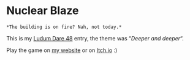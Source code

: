 # Nuclear Blaze

	*The building is on fire? Nah, not today.*

This is my [Ludum Dare 48](https://ldjam.com/events/ludum-dare/48/atomic-blaze) entry, the theme was “*Deeper and deeper*“.

Play the game on [my website](https://deepnight.net/games/nuclear-blaze/) or on [Itch.io](https://deepnight.itch.io/nuclear-blaze) :)